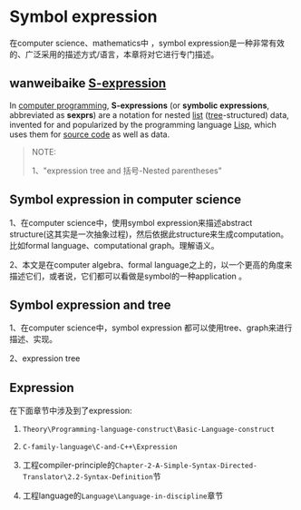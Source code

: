 # Symbol expression

在computer science、mathematics中 ，symbol expression是一种非常有效的、广泛采用的描述方式/语言，本章将对它进行专门描述。



## wanweibaike [S-expression](https://en.wanweibaike.com/wiki-S-expression)

In [computer programming](https://en.wanweibaike.com/wiki-Computer_programming), **S-expressions** (or **symbolic expressions**, abbreviated as **sexprs**) are a notation for nested [list](https://en.wanweibaike.com/wiki-List_(computing)) ([tree](https://en.wanweibaike.com/wiki-Tree_(data_structure))-structured) data, invented for and popularized by the programming language [Lisp](https://en.wanweibaike.com/wiki-Lisp_(programming_language)), which uses them for [source code](https://en.wanweibaike.com/wiki-Source_code) as well as data. 

> NOTE: 
>
> 1、"expression tree and 括号-Nested parentheses"

## Symbol expression in computer science

1、在computer science中，使用symbol expression来描述abstract structure(这其实是一次抽象过程)，然后依据此structure来生成computation。比如formal language、computational graph。理解语义。

2、本文是在computer algebra、formal language之上的，以一个更高的角度来描述它们，或者说，它们都可以看做是symbol的一种application 。



## Symbol expression and tree

1、在computer science中，symbol expression 都可以使用tree、graph来进行描述、实现。

2、expression tree



## Expression

在下面章节中涉及到了expression:

1) `Theory\Programming-language-construct\Basic-Language-construct`

2) `C-family-language\C-and-C++\Expression`

3) 工程compiler-principle的`Chapter-2-A-Simple-Syntax-Directed-Translator\2.2-Syntax-Definition`节

4) 工程language的`Language\Language-in-discipline`章节

